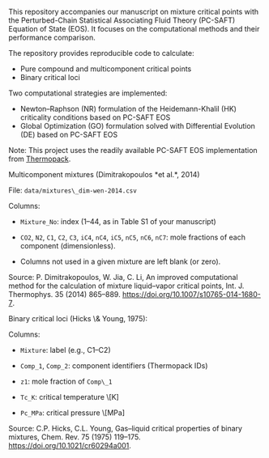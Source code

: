 This repository accompanies our manuscript on mixture critical points with the Perturbed-Chain Statistical Associating Fluid Theory (PC-SAFT) Equation of State (EOS).  It focuses on the computational methods and their performance comparison.

The repository provides reproducible code to calculate:

* Pure compound and multicomponent critical points
* Binary critical loci

Two computational strategies are implemented:

* Newton–Raphson (NR) formulation of the Heidemann-Khalil (HK) criticality conditions based on PC-SAFT EOS
* Global Optimization (GO) formulation solved with Differential Evolution (DE) based on PC-SAFT EOS

Note: This project uses the readily available PC-SAFT EOS implementation from [Thermopack](https://github.com/thermotools/thermopack).  

Multicomponent mixtures (Dimitrakopoulos \*et al.\*, 2014)

File: `data/mixtures\_dim-wen-2014.csv`  

Columns:

- `Mixture_No`: index (1–44, as in Table S1 of your manuscript)  

- `CO2`, `N2`, `C1`, `C2`, `C3`, `iC4`, `nC4`, `iC5`, `nC5`, `nC6`, `nC7`: mole fractions of each component (dimensionless).  

- Columns not used in a given mixture are left blank (or zero).  

Source: P. Dimitrakopoulos, W. Jia, C. Li, An improved computational method for the calculation of mixture liquid–vapor critical points, Int. J. Thermophys. 35 (2014) 865–889. https://doi.org/10.1007/s10765-014-1680-7.

Binary critical loci (Hicks \\\& Young, 1975):

Columns:

- `Mixture`: label (e.g., C1–C2)

- `Comp_1`, `Comp_2`: component identifiers (Thermopack IDs)

- `z1`: mole fraction of `Comp\_1`

- `Tc_K`: critical temperature \\\[K]

- `Pc_MPa`: critical pressure \\\[MPa]

Source: C.P. Hicks, C.L. Young, Gas–liquid critical properties of binary mixtures, Chem. Rev. 75 (1975) 119–175. https://doi.org/10.1021/cr60294a001.

